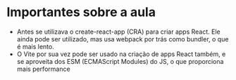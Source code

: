 # Importantes sobre a aula

- Antes se utilizava o create-react-app (CRA) para criar apps React. Ele ainda pode ser utilizado, mas usa webpack por trás como bundler, o que é mais lento.
- O Vite por sua vez pode ser usado na criação de apps React também, e se aproveita dos ESM (ECMAScript Modules) do JS, o que proporciona mais performance
